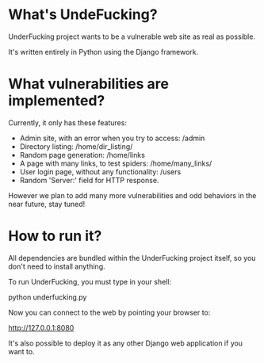 # What's UndeFucking?

UnderFucking project wants to be a vulnerable web site as real as possible. 

It's written entirely in Python using the Django framework.

# What vulnerabilities are implemented?

Currently, it only has these features:
- Admin site, with an error when you try to access: /admin
- Directory listing: /home/dir_listing/
- Random page generation: /home/links
- A page with many links, to test spiders: /home/many_links/
- User login page, without any functionality:  /users
- Random 'Server:' field for HTTP response.

However we plan to add many more vulnerabilities and odd behaviors in the near future, stay tuned!

# How to run it?

All dependencies are bundled within the UnderFucking project itself, so you don't need to install anything. 

To run UnderFucking, you must type in your shell:

  python underfucking.py

Now you can connect to the web by pointing your browser to:

  http://127.0.0.1:8080

It's also possible to deploy it as any other Django web application if you want to.
